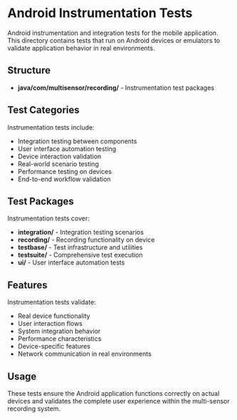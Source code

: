 # Android Instrumentation Tests

Android instrumentation and integration tests for the mobile application. This directory contains tests that run on Android devices or emulators to validate application behavior in real environments.

## Structure

- **java/com/multisensor/recording/** - Instrumentation test packages

## Test Categories

Instrumentation tests include:
- Integration testing between components
- User interface automation testing
- Device interaction validation
- Real-world scenario testing
- Performance testing on devices
- End-to-end workflow validation

## Test Packages

Instrumentation tests cover:
- **integration/** - Integration testing scenarios
- **recording/** - Recording functionality on device
- **testbase/** - Test infrastructure and utilities
- **testsuite/** - Comprehensive test execution
- **ui/** - User interface automation tests

## Features

Instrumentation tests validate:
- Real device functionality
- User interaction flows
- System integration behavior
- Performance characteristics
- Device-specific features
- Network communication in real environments

## Usage

These tests ensure the Android application functions correctly on actual devices and validates the complete user experience within the multi-sensor recording system.